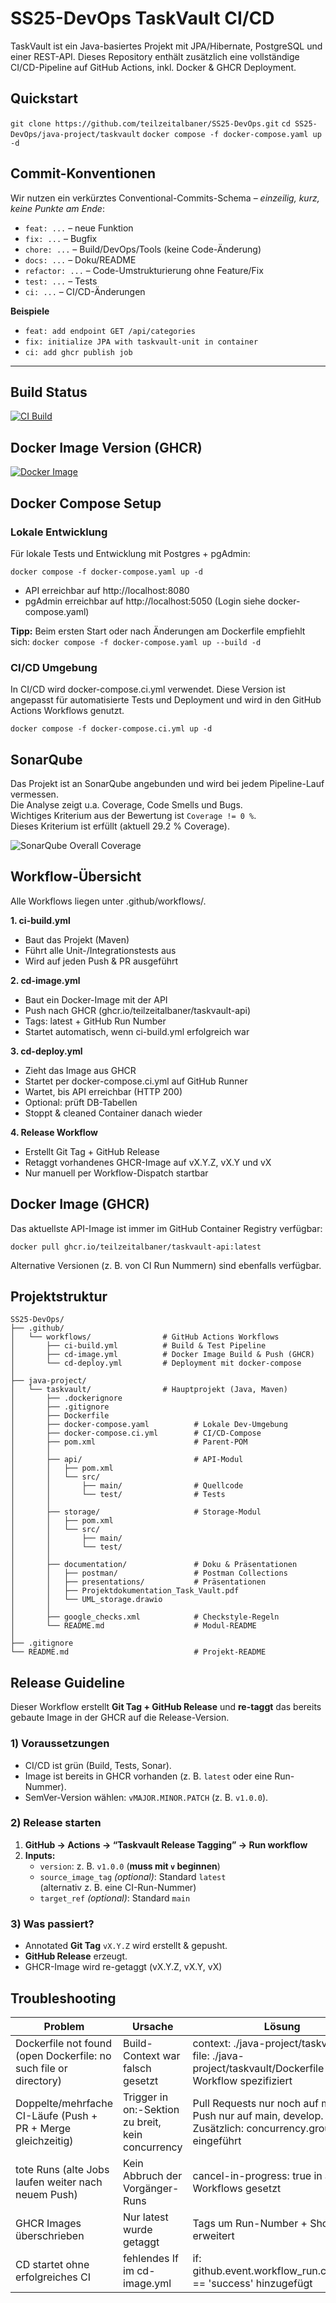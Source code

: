 # SS25-DevOps TaskVault CI/CD
TaskVault ist ein Java-basiertes Projekt mit JPA/Hibernate, PostgreSQL und einer REST-API.
Dieses Repository enthält zusätzlich eine vollständige CI/CD-Pipeline auf GitHub Actions, inkl. Docker & GHCR Deployment.

## Quickstart
```git clone https://github.com/teilzeitalbaner/SS25-DevOps.git```
```cd SS25-DevOps/java-project/taskvault```
```docker compose -f docker-compose.yaml up -d ```

## Commit-Konventionen

Wir nutzen ein verkürztes Conventional-Commits-Schema – *einzeilig, kurz, keine Punkte am Ende*:

- `feat: ...` – neue Funktion  
- `fix: ...` – Bugfix  
- `chore: ...` – Build/DevOps/Tools (keine Code-Änderung)  
- `docs: ...` – Doku/README  
- `refactor: ...` – Code-Umstrukturierung ohne Feature/Fix  
- `test: ...` – Tests  
- `ci: ...` – CI/CD-Änderungen  

**Beispiele**  
- `feat: add endpoint GET /api/categories`  
- `fix: initialize JPA with taskvault-unit in container`  
- `ci: add ghcr publish job`  

---
## Build Status
[![CI Build](https://github.com/teilzeitalbaner/SS25-DevOps/actions/workflows/ci-build.yml/badge.svg)](https://github.com/teilzeitalbaner/SS25-DevOps/actions/workflows/ci-build.yml)

## Docker Image Version (GHCR)
[![Docker Image](https://img.shields.io/badge/ghcr.io-taskvault--api-blue)](https://github.com/users/teilzeitalbaner/packages/container/package/taskvault-api)

## Docker Compose Setup

### Lokale Entwicklung
Für lokale Tests und Entwicklung mit Postgres + pgAdmin:

```docker compose -f docker-compose.yaml up -d```
- API erreichbar auf http://localhost:8080
- pgAdmin erreichbar auf http://localhost:5050 (Login siehe docker-compose.yaml)

**Tipp:**
Beim ersten Start oder nach Änderungen am Dockerfile empfiehlt sich:
``` docker compose -f docker-compose.yaml up --build -d ```

### CI/CD Umgebung

In CI/CD wird docker-compose.ci.yml verwendet.
Diese Version ist angepasst für automatisierte Tests und Deployment und wird in den GitHub Actions Workflows genutzt.

```docker compose -f docker-compose.ci.yml up -d```

## SonarQube

Das Projekt ist an SonarQube angebunden und wird bei jedem Pipeline-Lauf vermessen.  
Die Analyse zeigt u.a. Coverage, Code Smells und Bugs.  
Wichtiges Kriterium aus der Bewertung ist `Coverage != 0 %`.  
Dieses Kriterium ist erfüllt (aktuell 29.2 % Coverage).

![SonarQube Overall Coverage](java-project/taskvault/documentation/images/sonarqube_overall.png)


## Workflow-Übersicht
Alle Workflows liegen unter .github/workflows/.

**1. ci-build.yml**
- Baut das Projekt (Maven)
- Führt alle Unit-/Integrationstests aus
- Wird auf jeden Push & PR ausgeführt

**2. cd-image.yml**
- Baut ein Docker-Image mit der API
- Push nach GHCR (ghcr.io/teilzeitalbaner/taskvault-api)
- Tags: latest + GitHub Run Number
- Startet automatisch, wenn ci-build.yml erfolgreich war

**3. cd-deploy.yml**
- Zieht das Image aus GHCR
- Startet per docker-compose.ci.yml auf GitHub Runner
- Wartet, bis API erreichbar (HTTP 200)
- Optional: prüft DB-Tabellen
- Stoppt & cleaned Container danach wieder

**4. Release Workflow**
- Erstellt Git Tag + GitHub Release
- Retaggt vorhandenes GHCR-Image auf vX.Y.Z, vX.Y und vX
- Nur manuell per Workflow-Dispatch startbar

## Docker Image (GHCR)

Das aktuellste API-Image ist immer im GitHub Container Registry verfügbar:

```docker pull ghcr.io/teilzeitalbaner/taskvault-api:latest```

Alternative Versionen (z. B. von CI Run Nummern) sind ebenfalls verfügbar.

## Projektstruktur

```plaintext
SS25-DevOps/
├── .github/
│   └── workflows/                # GitHub Actions Workflows
│       ├── ci-build.yml          # Build & Test Pipeline
│       ├── cd-image.yml          # Docker Image Build & Push (GHCR)
│       └── cd-deploy.yml         # Deployment mit docker-compose
│
├── java-project/
│   └── taskvault/                # Hauptprojekt (Java, Maven)
│       ├── .dockerignore
│       ├── .gitignore
│       ├── Dockerfile
│       ├── docker-compose.yaml          # Lokale Dev-Umgebung
│       ├── docker-compose.ci.yml        # CI/CD-Compose
│       ├── pom.xml                      # Parent-POM
│       │
│       ├── api/                         # API-Modul
│       │   ├── pom.xml
│       │   └── src/
│       │       ├── main/                # Quellcode
│       │       └── test/                # Tests
│       │
│       ├── storage/                     # Storage-Modul
│       │   ├── pom.xml
│       │   └── src/
│       │       ├── main/
│       │       └── test/
│       │
│       ├── documentation/               # Doku & Präsentationen
│       │   ├── postman/                 # Postman Collections
│       │   ├── presentations/           # Präsentationen
│       │   ├── Projektdokumentation_Task_Vault.pdf
│       │   └── UML_storage.drawio
│       │
│       ├── google_checks.xml            # Checkstyle-Regeln
│       └── README.md                    # Modul-README
│
├── .gitignore
└── README.md                            # Projekt-README
```
## Release Guideline

Dieser Workflow erstellt **Git Tag + GitHub Release** und **re-taggt** das bereits gebaute Image in der GHCR auf die Release-Version.

### 1) Voraussetzungen
- CI/CD ist grün (Build, Tests, Sonar).
- Image ist bereits in GHCR vorhanden (z. B. `latest` oder eine Run-Nummer).
- SemVer-Version wählen: `vMAJOR.MINOR.PATCH` (z. B. `v1.0.0`).

### 2) Release starten
1. **GitHub → Actions → “Taskvault Release Tagging” → Run workflow**
2. **Inputs:**
   - `version`: z. B. `v1.0.0` (**muss mit `v` beginnen**)
   - `source_image_tag` *(optional)*: Standard `latest`  
     (alternativ z. B. eine CI-Run-Nummer)
   - `target_ref` *(optional)*: Standard `main`

### 3) Was passiert?
- Annotated **Git Tag** `vX.Y.Z` wird erstellt & gepusht.
- **GitHub Release** erzeugt.
- GHCR-Image wird re-getaggt (vX.Y.Z, vX.Y, vX)

## Troubleshooting

| Problem | Ursache | Lösung |
| --------| ------- | ------ |
| Dockerfile not found (open Dockerfile: no such file or directory) | Build-Context war falsch gesetzt | context: ./java-project/taskvault und file: ./java-project/taskvault/Dockerfile im Workflow spezifiziert |
| Doppelte/mehrfache CI-Läufe (Push + PR + Merge gleichzeitig) | Trigger in on:-Sektion zu breit, kein concurrency | Pull Requests nur noch auf main → Push nur auf main, develop. Zusätzlich: concurrency.group eingeführt |
| tote Runs (alte Jobs laufen weiter nach neuem Push) | Kein Abbruch der Vorgänger-Runs | cancel-in-progress: true in allen Workflows gesetzt |
| GHCR Images überschrieben | Nur latest wurde getaggt | Tags um Run-Number + Short SHA erweitert |
| CD startet ohne erfolgreiches CI | fehlendes If im cd-image.yml | if: github.event.workflow_run.conclusion == 'success' hinzugefügt |